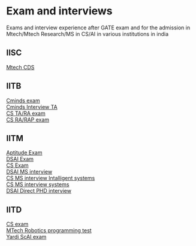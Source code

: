 Exam and interviews
=
Exams and interview experience after GATE exam and for the admission in Mtech/Mtech Research/MS in CS/AI in various institutions in india

IISC
-

[Mtech CDS](./IISC/Mtech%20CDS.md)

IITB
-
[Cminds exam](./IITB/Cminds_exam.md) \
[Cminds Interview TA](./IITB/Cminds%20interview.md)  \
[CS TA/RA exam](./IITB/CS_TA_exam.md)  \
[CS RA/RAP exam](./IITB/CS_RA_programming%20test.md) 

IITM
-

[Aptitude Exam](./IITM/Aptitude.md) \
[DSAI Exam](./IITM/DSAI%20exam.md)  \
[CS Exam](./IITM/CS%20exam.md) \
[DSAI MS interview](./IITM/dsai_ms_interview.md) \
[CS MS interview Intalligent systems](./IITM/CS_panel_C.md) \
[CS MS interview systems](./IITM/CS_MS_panelB.md) \
[DSAI Direct PHD interview](./IITM/DSAI_direct_PHD_interview.md) 

IITD
-
[CS exam](./IITD/MS%20CS%20exam.md) \
[MTech Robotics programming test](./IITD/Robotics_programming_test.md) \
[Yardi ScAI exam](./IITD/minds.md) 
